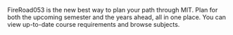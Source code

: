 FireRoad053 is the new best way to plan your path through MIT. Plan for both the upcoming semester and the years ahead, all in one place. You can view up-to-date course requirements and browse subjects.
